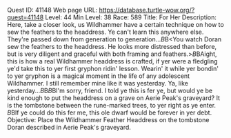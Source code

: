 Quest ID: 41148
Web page URL: https://database.turtle-wow.org/?quest=41148
Level: 44
Min Level: 38
Race: 589
Title: For Her
Description: Here, take a closer look, us Wildhammer have a certain technique on how to sew the feathers to the headdress. Ye can't learn this anywhere else. They're passed down from generation to generation...$B$B<You watch Doran sew the feathers to the headdress. He looks more distressed than before, but is very diligent and graceful with both framing and feathers.>$B$BAight, this is how a real Wildhammer headdress is crafted, if yer were a fledgling ye'd take this to yer first gryphon ridin' lesson. Wearin' it while yer bondin' to yer gryphon is a magical moment in the life of any adolescent Wildhammer. I still remember mine like it was yesterday. Ya, like yesterday...$B$B<Doran pauses for a moment and takes a deep breath.>$B$BI'm sorry, friend. I told ye this is fer ye, but would ye be kind enough to put the headdress on a grave on Aerie Peak's graveyard? It is the tombstone between the rune-marked trees, to yer right as ye enter. $B$BIf ye could do this fer me, this ole dwarf would be forever in yer debt.
Objective: Place the Wildhammer Feather Headdress on the tombstone Doran described in Aerie Peak's graveyard.
